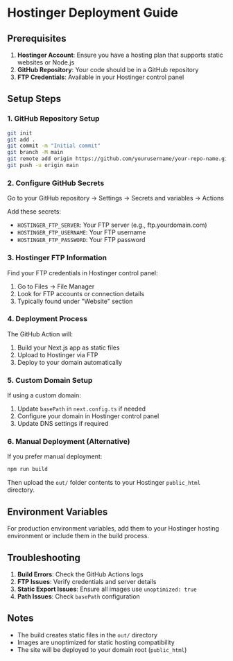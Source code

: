 # Hostinger Deployment Guide

## Prerequisites

1. **Hostinger Account**: Ensure you have a hosting plan that supports static websites or Node.js
2. **GitHub Repository**: Your code should be in a GitHub repository
3. **FTP Credentials**: Available in your Hostinger control panel

## Setup Steps

### 1. GitHub Repository Setup

```bash
git init
git add .
git commit -m "Initial commit"
git branch -M main
git remote add origin https://github.com/yourusername/your-repo-name.git
git push -u origin main
```

### 2. Configure GitHub Secrets

Go to your GitHub repository → Settings → Secrets and variables → Actions

Add these secrets:
- `HOSTINGER_FTP_SERVER`: Your FTP server (e.g., ftp.yourdomain.com)
- `HOSTINGER_FTP_USERNAME`: Your FTP username
- `HOSTINGER_FTP_PASSWORD`: Your FTP password

### 3. Hostinger FTP Information

Find your FTP credentials in Hostinger control panel:
1. Go to Files → File Manager
2. Look for FTP accounts or connection details
3. Typically found under "Website" section

### 4. Deployment Process

The GitHub Action will:
1. Build your Next.js app as static files
2. Upload to Hostinger via FTP
3. Deploy to your domain automatically

### 5. Custom Domain Setup

If using a custom domain:
1. Update `basePath` in `next.config.ts` if needed
2. Configure your domain in Hostinger control panel
3. Update DNS settings if required

### 6. Manual Deployment (Alternative)

If you prefer manual deployment:

```bash
npm run build
```

Then upload the `out/` folder contents to your Hostinger `public_html` directory.

## Environment Variables

For production environment variables, add them to your Hostinger hosting environment or include them in the build process.

## Troubleshooting

1. **Build Errors**: Check the GitHub Actions logs
2. **FTP Issues**: Verify credentials and server details
3. **Static Export Issues**: Ensure all images use `unoptimized: true`
4. **Path Issues**: Check `basePath` configuration

## Notes

- The build creates static files in the `out/` directory
- Images are unoptimized for static hosting compatibility
- The site will be deployed to your domain root (`public_html`)
